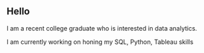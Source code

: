 ## Hello 

I am a recent college graduate who is interested in data analytics.

I am currently working on honing my SQL, Python, Tableau skills
